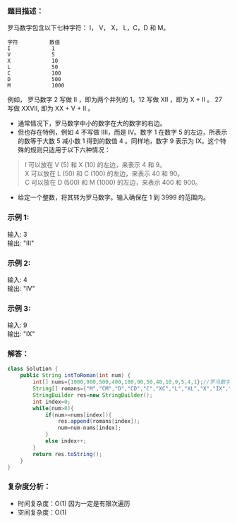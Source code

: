### 题目描述：     
罗马数字包含以下七种字符： I， V， X， L，C，D 和 M。   
```
字符          数值   
I             1
V             5
X             10
L             50
C             100
D             500
M             1000 
```                   
例如， 罗马数字 2 写做 II ，即为两个并列的 1。12 写做 XII ，即为 X + II 。 27 写做  XXVII, 即为 XX + V + II 。                           
* 通常情况下，罗马数字中小的数字在大的数字的右边。
* 但也存在特例，例如 4 不写做 IIII，而是 IV。数字 1 在数字 5 的左边，所表示的数等于大数 5 减小数 1 得到的数值 4 。同样地，数字 9 表示为 IX。这个特殊的规则只适用于以下六种情况：                     
> I 可以放在 V (5) 和 X (10) 的左边，来表示 4 和 9。              
>	X 可以放在 L (50) 和 C (100) 的左边，来表示 40 和 90。            
>	C 可以放在 D (500) 和 M (1000) 的左边，来表示 400 和 900。         
* 给定一个整数，将其转为罗马数字。输入确保在 1 到 3999 的范围内。

### 示例 1:             
输入: 3      
输出: "III"     

### 示例 2:       
输入: 4     
输出: "IV"      

### 示例 3:         
输入: 9       
输出: "IX"

### 解答：    
```java   
class Solution {
    public String intToRoman(int num) {
        int[] nums={1000,900,500,400,100,90,50,40,10,9,5,4,1};//罗马数字中大的放左边,贪心算法.
        String[] romans={"M","CM","D","CD","C","XC","L","XL","X","IX","V","IV","I"};
        StringBuilder res=new StringBuilder();
        int index=0;
        while(num>0){
            if(num>=nums[index]){
                res.append(romans[index]);
                num=num-nums[index];
            }
            else index++;
        }
        return res.toString();
    }
}
```
### 复杂度分析：  
* 时间复杂度：O(1) 因为一定是有限次遍历
* 空间复杂度：O(1)
